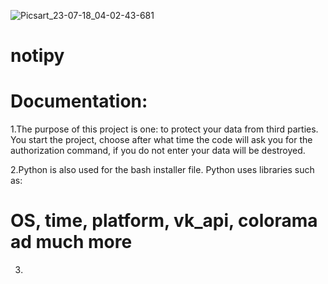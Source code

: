 ![Picsart_23-07-18_04-02-43-681](https://github.com/ArdTae/notipy/assets/137835319/fae3ebad-264d-4ffe-b7a7-bf6de1a39b1b)
# notipy


# Documentation:

1.The purpose of this project is one: to protect your data from third parties. You start the project, choose after what time the code will ask you for the authorization command, if you do not enter your data will be destroyed.

2.Python is also used for the bash installer file. Python uses libraries such as:
# OS, time, platform, vk_api, colorama ad much more
3.
